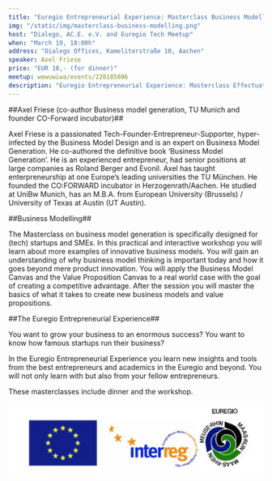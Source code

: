 ```yaml
---
title: "Euregio Entrepreneurial Experience: Masterclass Business Modelling"
img: "/static/img/masterclass-business-modelling.png"
host: "Dialego, AC.E. e.V. and Euregio Tech Meetup"
when: "March 19, 18:00h"
address: "Dialego Offices, Kameliterstraße 10, Aachen"
speaker: Axel Friese
price: "EUR 10,- (for dinner)"
meetup: wewuwiwa/events/220185806
description: "Euregio Entrepreneurial Experience: Masterclass Effectuation; Axel Friese is a passionated Tech-Founder-Entrepreneur-Supporter, hyper-infected by the Business Model Design and is an expert on Business Model Generation."
---
```


##Axel Friese (co-author Business model generation, TU Munich and founder CO-Forward incubator)##

Axel Friese is a passionated Tech-Founder-Entrepreneur-Supporter, hyper-infected by the Business Model Design and is an expert on Business Model Generation. He co-authored the definitive book ‘Business Model Generation’. He is an experienced entrepreneur, had senior positions at large companies as Roland Berger and Evonil. Axel has taught enterpreneurship at one Europe’s leading universities the TU München. He founded the CO:FORWARD incubator in Herzogenrath/Aachen. He studied at UniBw Munich, has an M.B.A. from European University (Brussels) / University of Texas at Austin (UT Austin). 

##Business Modelling##

The Masterclass on business model generation is specifically designed for (tech) startups and SMEs. In this practical and interactive workshop you will learn about more examples of innovative business models. You will gain an understanding of why business model thinking is important today and how it goes beyond mere product innovation.  You will apply the Business Model Canvas and the Value Proposition Canvas to a real world case with the goal of creating a competitive advantage. After the session you will master the basics of what it takes to create new business models and value propositions. 

##The Euregio Entrepreneurial Experience##

You want to grow your business to an enormous success? 
You want to know how famous startups run their business?

In the Euregio Entrepreneurial Experience you learn new insights and tools from the best entrepreneurs and academics in the Euregio and beyond. You will not only learn with but also from your fellow entrepreneurs. 

These masterclasses include dinner and the workshop. 

<img src="/static/img/600_433974495.jpeg">
